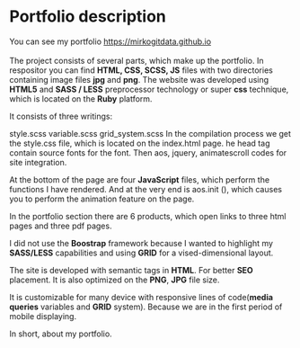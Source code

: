 <h1>Portfolio description</h1>
You can see my portfolio <a href="https://mirkogitdata.github.io"  target="_blank">https://mirkogitdata.github.io</a>
<br> 
<br>
The project consists of several parts, which make up the portfolio. In respositor you can find <b>HTML, CSS, SCSS, JS</b> files with two directories containing image files <b>jpg</b> and <b>png</b>.
The website was developed using <b>HTML5</b> and <b>SASS / LESS</b> preprocessor technology or super <b>css</b> technique, which is located on the <b>Ruby</b> platform.

It consists of three writings:

style.scss variable.scss grid_system.scss In the compilation process we get the style.css file, which is located on the index.html page. he head tag contain source fonts for the font. Then aos, jquery, animatescroll codes for site integration.

At the bottom of the page are four <b>JavaScript</b> files, which perform the functions I have rendered. And at the very end is aos.init (), which causes you to perform the animation feature on the page.

In the portfolio section there are 6 products, which open links to three html pages and three pdf pages.

I did not use the <b>Boostrap</b> framework because I wanted to highlight my <b>SASS/LESS</b> capabilities and using <b>GRID</b> for a vised-dimensional layout.

The site is developed with semantic tags in <b>HTML</b>. For better <b>SEO</b> placement. It is also optimized on the <b>PNG</b>, <b>JPG</b> file size.

It is customizable for many device with responsive lines of code(<b>media queries</b> variables and <b>GRID</b> system). Because we are in the first period of mobile displaying.

In short, about my portfolio.

